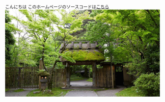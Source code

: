 こんにちは
このホームページのソースコードは[こちら](https://github.com/nmizobata/SamplePage/)
![亀の井別荘](./kamenoi_bessou.jpg)

